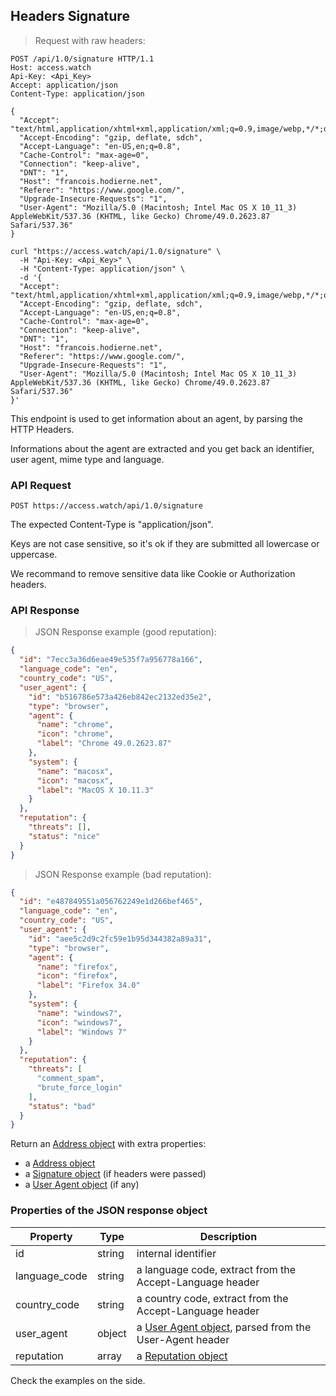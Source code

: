 ## Headers Signature

> Request with raw headers:

```http
POST /api/1.0/signature HTTP/1.1
Host: access.watch
Api-Key: <Api_Key>
Accept: application/json
Content-Type: application/json

{
  "Accept": "text/html,application/xhtml+xml,application/xml;q=0.9,image/webp,*/*;q=0.8",
  "Accept-Encoding": "gzip, deflate, sdch",
  "Accept-Language": "en-US,en;q=0.8",
  "Cache-Control": "max-age=0",
  "Connection": "keep-alive",
  "DNT": "1",
  "Host": "francois.hodierne.net",
  "Referer": "https://www.google.com/",
  "Upgrade-Insecure-Requests": "1",
  "User-Agent": "Mozilla/5.0 (Macintosh; Intel Mac OS X 10_11_3) AppleWebKit/537.36 (KHTML, like Gecko) Chrome/49.0.2623.87 Safari/537.36"
}
```

```shell
curl "https://access.watch/api/1.0/signature" \
  -H "Api-Key: <Api_Key>" \
  -H "Content-Type: application/json" \
  -d '{
  "Accept": "text/html,application/xhtml+xml,application/xml;q=0.9,image/webp,*/*;q=0.8",
  "Accept-Encoding": "gzip, deflate, sdch",
  "Accept-Language": "en-US,en;q=0.8",
  "Cache-Control": "max-age=0",
  "Connection": "keep-alive",
  "DNT": "1",
  "Host": "francois.hodierne.net",
  "Referer": "https://www.google.com/",
  "Upgrade-Insecure-Requests": "1",
  "User-Agent": "Mozilla/5.0 (Macintosh; Intel Mac OS X 10_11_3) AppleWebKit/537.36 (KHTML, like Gecko) Chrome/49.0.2623.87 Safari/537.36"
}'
```

This endpoint is used to get information about an agent, by parsing the HTTP Headers.

Informations about the agent are extracted and you get back an identifier, user agent, mime type and language.

### API Request

`POST https://access.watch/api/1.0/signature`

The expected Content-Type is "application/json".

Keys are not case sensitive, so it's ok if they are submitted all lowercase or uppercase.

We recommand to remove sensitive data like Cookie or Authorization headers.

### API Response

> JSON Response example (good reputation):

```json
{
  "id": "7ecc3a36d6eae49e535f7a956778a166",
  "language_code": "en",
  "country_code": "US",
  "user_agent": {
    "id": "b516786e573a426eb842ec2132ed35e2",
    "type": "browser",
    "agent": {
      "name": "chrome",
      "icon": "chrome",
      "label": "Chrome 49.0.2623.87"
    },
    "system": {
      "name": "macosx",
      "icon": "macosx",
      "label": "MacOS X 10.11.3"
    }
  },
  "reputation": {
    "threats": [],
    "status": "nice"
  }
}
```

> JSON Response example (bad reputation):

```json
{
  "id": "e487849551a056762249e1d266bef465",
  "language_code": "en",
  "country_code": "US",
  "user_agent": {
    "id": "aee5c2d9c2fc59e1b95d344382a89a31",
    "type": "browser",
    "agent": {
      "name": "firefox",
      "icon": "firefox",
      "label": "Firefox 34.0"
    },
    "system": {
      "name": "windows7",
      "icon": "windows7",
      "label": "Windows 7"
    }
  },
  "reputation": {
    "threats": [
      "comment_spam",
      "brute_force_login"
    ],
    "status": "bad"
  }
}
```

Return an [Address object](#ip-address-object) with extra properties:

 * a [Address object](#ip-address-object)
 * a [Signature object](#headers-signature-object) (if headers were passed)
 * a [User Agent object](#user-agent-object) (if any)

### Properties of the JSON response object

Property      | Type    | Description
------------- | ------- | -----------
id            | string  | internal identifier
language_code | string  | a language code, extract from the Accept-Language header
country_code  | string  | a country code, extract from the Accept-Language header
user_agent    | object  | a [User Agent object](#user-agent-object), parsed from the User-Agent header
reputation    | array   | a [Reputation object](#reputation-object)

Check the examples on the side.
